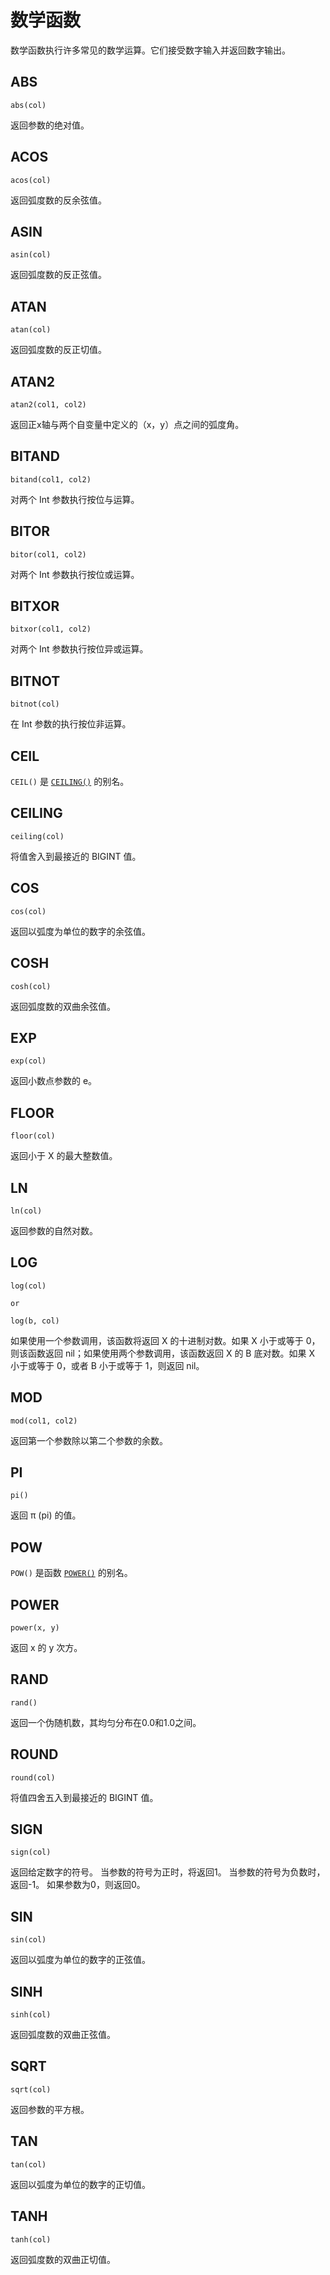 # 数学函数

数学函数执行许多常见的数学运算。它们接受数字输入并返回数字输出。

## ABS

```text
abs(col)
```

返回参数的绝对值。

## ACOS

```text
acos(col)
```

返回弧度数的反余弦值。

## ASIN

```text
asin(col)
```

返回弧度数的反正弦值。

## ATAN

```text
atan(col)
```

返回弧度数的反正切值。

## ATAN2

```text
atan2(col1, col2)
```

返回正x轴与两个自变量中定义的（x，y）点之间的弧度角。

## BITAND

```text
bitand(col1, col2)
```

对两个 Int 参数执行按位与运算。

## BITOR

```text
bitor(col1, col2)
```

对两个 Int 参数执行按位或运算。

## BITXOR

```text
bitxor(col1, col2)
```

对两个 Int 参数执行按位异或运算。

## BITNOT

```text
bitnot(col)
```

在 Int 参数的执行按位非运算。

## CEIL

`CEIL()` 是 [`CEILING()`](#ceiling) 的别名。

## CEILING

```text
ceiling(col)
```

将值舍入到最接近的 BIGINT 值。

## COS

```text
cos(col)
```

返回以弧度为单位的数字的余弦值。

## COSH

```text
cosh(col)
```

返回弧度数的双曲余弦值。

## EXP

```text
exp(col)
```

返回小数点参数的 e。

## FLOOR

```text
floor(col)
```

返回小于 X 的最大整数值。

## LN

```text
ln(col)
```

返回参数的自然对数。

## LOG

```text
log(col)

or

log(b, col)
```

如果使用一个参数调用，该函数将返回 X 的十进制对数。如果 X 小于或等于 0，则该函数返回 nil；如果使用两个参数调用，该函数返回 X 的 B 底对数。如果 X 小于或等于 0，或者 B 小于或等于 1，则返回 nil。

## MOD

```text
mod(col1, col2)
```

返回第一个参数除以第二个参数的余数。

## PI

```text
pi()
```

返回 π (pi) 的值。

## POW

`POW()` 是函数 [`POWER()`](#power) 的别名。

## POWER

```text
power(x, y)
```

返回 x 的 y 次方。

## RAND

```text
rand()
```

返回一个伪随机数，其均匀分布在0.0和1.0之间。

## ROUND

```text
round(col)
```

将值四舍五入到最接近的 BIGINT 值。

## SIGN

```text
sign(col)
```

返回给定数字的符号。 当参数的符号为正时，将返回1。 当参数的符号为负数时，返回-1。 如果参数为0，则返回0。

## SIN

```text
sin(col)
```

返回以弧度为单位的数字的正弦值。

## SINH

```text
sinh(col)
```

返回弧度数的双曲正弦值。

## SQRT

```text
sqrt(col)
```

返回参数的平方根。

## TAN

```text
tan(col)
```

返回以弧度为单位的数字的正切值。

## TANH

```text
tanh(col)
```

返回弧度数的双曲正切值。
